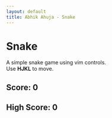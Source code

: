 ```yaml
---
layout: default
title: Abhik Ahuja - Snake
---
```



# Snake

A simple snake game using vim controls.     
Use **HJKL** to move.

<link href="/assets/css/snake.css" rel="stylesheet" />
<div class="game-top-bar">
    <div class="scores">
        <h2>Score: <span id="score">0</span></h2>
        <h2>High Score: <span id="high-score">0</span></h2>
    </div>
    <div>
        <a onclick="togglePause()" id="top-pause-button">
            <i class="fas fa-pause"></i>
        </a>
    </div>
</div>
<div class="game">
    <canvas id="snake-game" width=360 height=360>
    </canvas>
    <div class="overlay-screen active" id="pause-screen" onclick="togglePause()">
        <a>
            <!-- <div class="overlay-text">Paused</div> -->
            <i id="start" class="fas fa-play"></i>
        </a>
    </div>
    <!-- <div class="overlay-screen more-opacity" id="gameover-screen" onclick="startGame()">
        <a>
            <div class="overlay-text large-text">Game Over</div>
            <i id="start" class="fas fa-play"></i>
        </a>
    </div>
    <div class="overlay-screen full-opacity active visible" id="start-screen" onclick="startGame()">
        <a>
            <div class="overlay-text large-text">Start Game</div>
            <i id="start" class="fas fa-play"></i>
        </a>
    </div> -->
</div>
<script src="/assets/js/snake.js" />